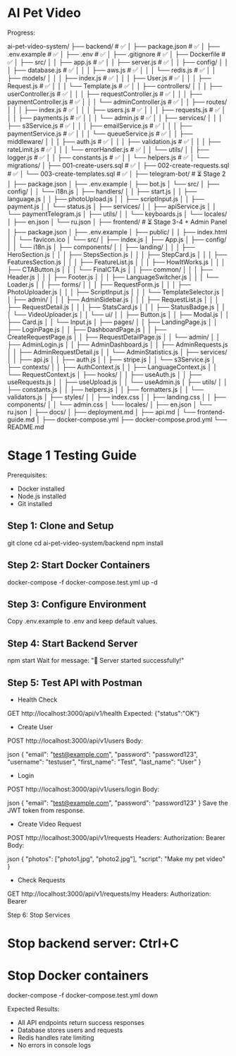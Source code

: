 # AI Pet Video

Progress:

ai-pet-video-system/
├── backend/ # ✅
│ ├── package.json # ✅
│ ├── .env.example # ✅
│ ├── .env # ✅
│ ├── .gitignore # ✅
│ ├── Dockerfile # ✅
│ ├── src/
│ │ ├── app.js # ✅
│ │ ├── server.js # ✅
│ │ ├── config/
│ │ │ ├── database.js # ✅
│ │ │ ├── aws.js # ✅
│ │ │ └── redis.js # ✅
│ │ ├── models/
│ │ │ ├── index.js # ✅
│ │ │ ├── User.js # ✅
│ │ │ ├── Request.js # ✅
│ │ │ └── Template.js # ✅
│ │ ├── controllers/
│ │ │ ├── userController.js # ✅
│ │ │ ├── requestController.js # ✅
│ │ │ ├── paymentController.js # ✅
│ │ │ └── adminController.js # ✅
│ │ ├── routes/
│ │ │ ├── index.js # ✅
│ │ │ ├── users.js # ✅
│ │ │ ├── requests.js # ✅
│ │ │ ├── payments.js # ✅
│ │ │ └── admin.js # ✅
│ │ ├── services/
│ │ │ ├── s3Service.js # ✅
│ │ │ ├── emailService.js # ✅
│ │ │ ├── paymentService.js # ✅
│ │ │ └── queueService.js # ✅
│ │ ├── middleware/
│ │ │ ├── auth.js # ✅
│ │ │ ├── validation.js # ✅
│ │ │ ├── rateLimit.js # ✅
│ │ │ └── errorHandler.js # ✅
│ │ └── utils/
│ │ ├── logger.js # ✅
│ │ ├── constants.js # ✅
│ │ └── helpers.js # ✅
│ └── migrations/
│ ├── 001-create-users.sql # ✅
│ ├── 002-create-requests.sql # ✅
│ └── 003-create-templates.sql # ✅
│
├── telegram-bot/ # ⏳ Stage 2
│ ├── package.json
│ ├── .env.example
│ ├── bot.js
│ └── src/
│ ├── config/
│ │ └── i18n.js
│ ├── handlers/
│ │ ├── start.js
│ │ ├── language.js
│ │ ├── photoUpload.js
│ │ ├── scriptInput.js
│ │ ├── payment.js
│ │ └── status.js
│ ├── services/
│ │ ├── apiService.js
│ │ └── paymentTelegram.js
│ ├── utils/
│ │ └── keyboards.js
│ └── locales/
│ ├── en.json
│ └── ru.json
│
├── frontend/ # ⏳ Stage 3-4 + Admin Panel
│ ├── package.json
│ ├── .env.example
│ ├── public/
│ │ ├── index.html
│ │ └── favicon.ico
│ └── src/
│ ├── index.js
│ ├── App.js
│ ├── config/
│ │ └── i18n.js
│ ├── components/
│ │ ├── landing/
│ │ │ ├── HeroSection.js
│ │ │ ├── StepsSection.js
│ │ │ ├── StepCard.js
│ │ │ ├── FeaturesSection.js
│ │ │ ├── FeatureList.js
│ │ │ ├── HowItWorks.js
│ │ │ ├── CTAButton.js
│ │ │ └── FinalCTA.js
│ │ ├── common/
│ │ │ ├── Header.js
│ │ │ ├── Footer.js
│ │ │ ├── LanguageSwitcher.js
│ │ │ └── Loader.js
│ │ ├── forms/
│ │ │ ├── RequestForm.js
│ │ │ ├── PhotoUploader.js
│ │ │ ├── ScriptInput.js
│ │ │ └── TemplateSelector.js
│ │ ├── admin/
│ │ │ ├── AdminSidebar.js
│ │ │ ├── RequestList.js
│ │ │ ├── RequestDetail.js
│ │ │ ├── StatsCard.js
│ │ │ ├── StatusBadge.js
│ │ │ └── VideoUploader.js
│ │ └── ui/
│ │ ├── Button.js
│ │ ├── Modal.js
│ │ ├── Card.js
│ │ └── Input.js
│ ├── pages/
│ │ ├── LandingPage.js
│ │ ├── LoginPage.js
│ │ ├── DashboardPage.js
│ │ ├── CreateRequestPage.js
│ │ ├── RequestDetailPage.js
│ │ └── admin/
│ │ ├── AdminLogin.js
│ │ ├── AdminDashboard.js
│ │ ├── AdminRequests.js
│ │ ├── AdminRequestDetail.js
│ │ └── AdminStatistics.js
│ ├── services/
│ │ ├── api.js
│ │ ├── auth.js
│ │ ├── stripe.js
│ │ └── s3Service.js
│ ├── contexts/
│ │ ├── AuthContext.js
│ │ ├── LanguageContext.js
│ │ └── RequestContext.js
│ ├── hooks/
│ │ ├── useAuth.js
│ │ ├── useRequests.js
│ │ ├── useUpload.js
│ │ └── useAdmin.js
│ ├── utils/
│ │ ├── constants.js
│ │ ├── helpers.js
│ │ ├── formatters.js
│ │ └── validators.js
│ ├── styles/
│ │ ├── index.css
│ │ ├── landing.css
│ │ ├── components/
│ │ └── admin.css
│ └── locales/
│ ├── en.json
│ └── ru.json
│
├── docs/
│ ├── deployment.md
│ ├── api.md
│ └── frontend-guide.md
│
├── docker-compose.yml
├── docker-compose.prod.yml
└── README.md

# Stage 1 Testing Guide

Prerequisites:

- Docker installed
- Node.js installed
- Git installed

## Step 1: Clone and Setup

git clone <repository-url>
cd ai-pet-video-system/backend
npm install

## Step 2: Start Docker Containers

docker-compose -f docker-compose.test.yml up -d

## Step 3: Configure Environment

Copy .env.example to .env and keep default values.

## Step 4: Start Backend Server

npm start
Wait for message: "🚀 Server started successfully!"

## Step 5: Test API with Postman

- Health Check

GET http://localhost:3000/api/v1/health
Expected: {"status":"OK"}

- Create User

POST http://localhost:3000/api/v1/users
Body:

json
{
"email": "test@example.com",
"password": "password123",
"username": "testuser",
"first_name": "Test",
"last_name": "User"
}

- Login

POST http://localhost:3000/api/v1/users/login
Body:

json
{
"email": "test@example.com",
"password": "password123"
}
Save the JWT token from response.

- Create Video Request

POST http://localhost:3000/api/v1/requests
Headers: Authorization: Bearer <your-token>
Body:

json
{
"photos": ["photo1.jpg", "photo2.jpg"],
"script": "Make my pet video"
}

- Check Requests

GET http://localhost:3000/api/v1/requests/my
Headers: Authorization: Bearer <your-token>

Step 6: Stop Services

# Stop backend server: Ctrl+C

# Stop Docker containers

docker-compose -f docker-compose.test.yml down

Expected Results:

- All API endpoints return success responses
- Database stores users and requests
- Redis handles rate limiting
- No errors in console logs

